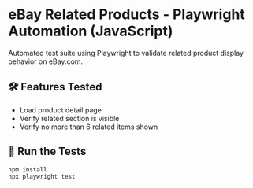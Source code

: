 # eBay Related Products - Playwright Automation (JavaScript)

Automated test suite using Playwright to validate related product display behavior on eBay.com.

## 🛠 Features Tested
- Load product detail page
- Verify related section is visible
- Verify no more than 6 related items shown

## 🚀 Run the Tests

```bash
npm install
npx playwright test
